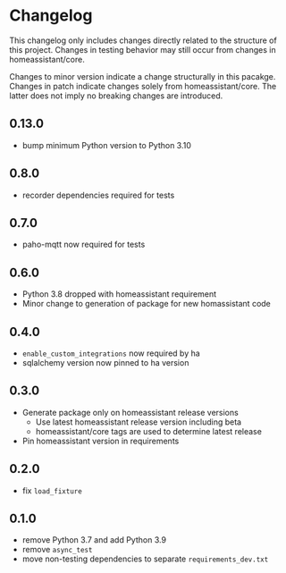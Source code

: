 # Changelog
This changelog only includes changes directly related to the structure of this project. Changes in testing behavior may still occur from changes in homeassistant/core.

Changes to minor version indicate a change structurally in this pacakge.  Changes in patch indicate changes solely from homeassistant/core. The latter does not imply no breaking changes are introduced.

## 0.13.0
* bump minimum Python version to Python 3.10

## 0.8.0
* recorder dependencies required for tests

## 0.7.0
* paho-mqtt now required for tests

## 0.6.0
* Python 3.8 dropped with homeassistant requirement
* Minor change to generation of package for new homassistant code

## 0.4.0
* `enable_custom_integrations` now required by ha
* sqlalchemy version now pinned to ha version

## 0.3.0
* Generate package only on homeassistant release versions
  * Use latest homeassistant release version including beta
  * homeassistant/core tags are used to determine latest release
* Pin homeassistant version in requirements

## 0.2.0
* fix `load_fixture`

## 0.1.0
* remove Python 3.7 and add Python 3.9
* remove `async_test`
* move non-testing dependencies to separate `requirements_dev.txt`
